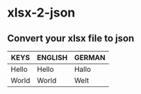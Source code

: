 # xlsx-2-json

## Convert your xlsx file to json

| KEYS  | ENGLISH | GERMAN |
| ------------- | ------------- | ------------- |
| Hello         | Hello         | Hallo         |
| World         | World         | Welt          |
